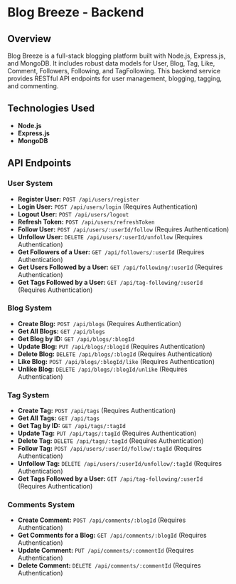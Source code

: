 # Blog Breeze - Backend

## Overview

Blog Breeze is a full-stack blogging platform built with Node.js, Express.js, and MongoDB. It includes robust data models for User, Blog, Tag, Like, Comment, Followers, Following, and TagFollowing. This backend service provides RESTful API endpoints for user management, blogging, tagging, and commenting.

## Technologies Used

- **Node.js**
- **Express.js**
- **MongoDB**

## API Endpoints

### User System

- **Register User:** `POST /api/users/register`
- **Login User:** `POST /api/users/login` (Requires Authentication)
- **Logout User:** `POST /api/users/logout`
- **Refresh Token:** `POST /api/users/refreshToken`
- **Follow User:** `POST /api/users/:userId/follow` (Requires Authentication)
- **Unfollow User:** `DELETE /api/users/:userId/unfollow` (Requires Authentication)
- **Get Followers of a User:** `GET /api/followers/:userId` (Requires Authentication)
- **Get Users Followed by a User:** `GET /api/following/:userId` (Requires Authentication)
- **Get Tags Followed by a User:** `GET /api/tag-following/:userId` (Requires Authentication)

### Blog System

- **Create Blog:** `POST /api/blogs` (Requires Authentication)
- **Get All Blogs:** `GET /api/blogs`
- **Get Blog by ID:** `GET /api/blogs/:blogId`
- **Update Blog:** `PUT /api/blogs/:blogId` (Requires Authentication)
- **Delete Blog:** `DELETE /api/blogs/:blogId` (Requires Authentication)
- **Like Blog:** `POST /api/blogs/:blogId/like` (Requires Authentication)
- **Unlike Blog:** `DELETE /api/blogs/:blogId/unlike` (Requires Authentication)

### Tag System

- **Create Tag:** `POST /api/tags` (Requires Authentication)
- **Get All Tags:** `GET /api/tags`
- **Get Tag by ID:** `GET /api/tags/:tagId`
- **Update Tag:** `PUT /api/tags/:tagId` (Requires Authentication)
- **Delete Tag:** `DELETE /api/tags/:tagId` (Requires Authentication)
- **Follow Tag:** `POST /api/users/:userId/follow/:tagId` (Requires Authentication)
- **Unfollow Tag:** `DELETE /api/users/:userId/unfollow/:tagId` (Requires Authentication)
- **Get Tags Followed by a User:** `GET /api/tag-following/:userId` (Requires Authentication)

### Comments System

- **Create Comment:** `POST /api/comments/:blogId` (Requires Authentication)
- **Get Comments for a Blog:** `GET /api/comments/:blogId` (Requires Authentication)
- **Update Comment:** `PUT /api/comments/:commentId` (Requires Authentication)
- **Delete Comment:** `DELETE /api/comments/:commentId` (Requires Authentication)
